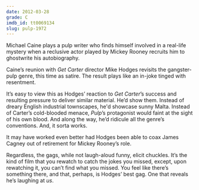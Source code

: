 ```yaml
---
date: 2012-03-28
grade: C
imdb_id: tt0069134
slug: pulp-1972
---
```


Michael Caine plays a pulp writer who finds himself involved in a real-life mystery when a reclusive actor played by Mickey Rooney recruits him to ghostwrite his autobiography.

Caine’s reunion with <span data-imdb-id="tt0067128">_Get Carter_</span> director Mike Hodges revisits the gangster-pulp genre, this time as satire. The result plays like an in-joke tinged with resentment.

It’s easy to view this as Hodges’ reaction to _Get Carter_’s success and resulting pressure to deliver similar material. He’d show them. Instead of dreary English industrial townscapes, he'd showcase sunny Malta. Instead of Carter’s cold-blooded menace, _Pulp_’s protagonist would faint at the sight of his own blood. And along the way, he’d ridicule all the genre’s conventions. And, it sorta works.

It may have worked even better had Hodges been able to coax James Cagney out of retirement for Mickey Rooney’s role.

Regardless, the gags, while not laugh-aloud funny, elicit chuckles. It’s the kind of film that you rewatch to catch the jokes you missed, except, upon rewatching it, you can’t find what you missed. You feel like there’s something there, and that, perhaps, is Hodges’ best gag. One that reveals he’s laughing at _us_.
